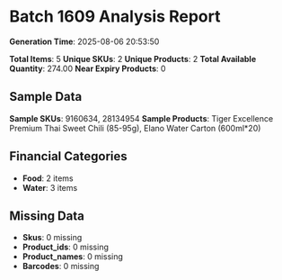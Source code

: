 # Batch 1609 Analysis Report

**Generation Time**: 2025-08-06 20:53:50

**Total Items**: 5
**Unique SKUs**: 2
**Unique Products**: 2
**Total Available Quantity**: 274.00
**Near Expiry Products**: 0

## Sample Data
**Sample SKUs**: 9160634, 28134954
**Sample Products**: Tiger Excellence Premium Thai Sweet Chili (85-95g), Elano Water Carton (600ml*20)

## Financial Categories
- **Food**: 2 items
- **Water**: 3 items

## Missing Data
- **Skus**: 0 missing
- **Product_ids**: 0 missing
- **Product_names**: 0 missing
- **Barcodes**: 0 missing

